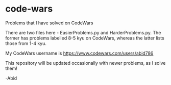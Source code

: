 # code-wars
Problems that I have solved on CodeWars

There are two files here - EasierProblems.py and HarderProblems.py. The former has problems labelled 8-5 kyu on CodeWars, whereas the latter lists those from 1-4 kyu.

My CodeWars username is https://www.codewars.com/users/abid786

This repository will be updated occasionally with newer problems, as I solve them!

-Abid
